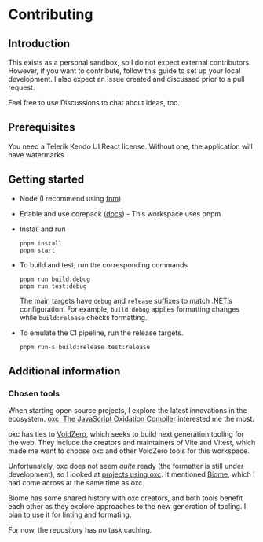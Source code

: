 # Contributing

## Introduction

This exists as a personal sandbox, so I do not expect external contributors.
However, if you want to contribute, follow this guide to set up your local development.
I also expect an Issue created and discussed prior to a pull request.

Feel free to use Discussions to chat about ideas, too.

## Prerequisites

You need a Telerik Kendo UI React license.
Without one, the application will have watermarks.

## Getting started

- Node (I recommend using [fnm](https://fnm.vercel.app/))

- Enable and use corepack ([docs](https://nodejs.org/api/corepack.html)) - This workspace uses pnpm

- Install and run

  ```shell
  pnpm install
  pnpm start
  ```

- To build and test, run the corresponding commands

  ```shell
  pnpm run build:debug
  pnpm run test:debug
  ```

  The main targets have `debug` and `release` suffixes to match .NET’s configuration.
  For example, `build:debug` applies formatting changes while `build:release` checks formatting.

- To emulate the CI pipeline, run the release targets.

  ```shell
  pnpm run-s build:release test:release
  ```

## Additional information

### Chosen tools

When starting open source projects, I explore the latest innovations in the ecosystem.
[oxc: The JavaScript Oxidation Compiler](https://oxc.rs) interested me the most.

oxc has ties to [VoidZero](https://voidzero.dev), which seeks to build next generation tooling for the web.
They include the creators and maintainers of Vite and Vitest, which made me want to choose oxc and other VoidZero tools for this workspace.

Unfortunately, oxc does not seem _quite_ ready (the formatter is still under development), so I looked at [projects using oxc](https://oxc.rs/docs/guide/projects.html).
It mentioned [Biome](https://biomejs.dev), which I had come across at the same time as oxc.

Biome has some shared history with oxc creators, and both tools benefit each other as they explore approaches to the new generation of tooling.
I plan to use it for linting and formating.

For now, the repository has no task caching.
